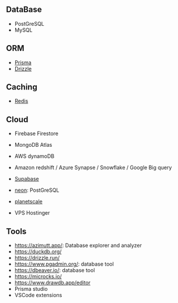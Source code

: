 ## DataBase

- PostGreSQL
- MySQL

## ORM

- [Prisma](https://www.prisma.io/)
- [Drizzle](https://orm.drizzle.team/)

## Caching

- [Redis](https://redis.io/)

## Cloud

- Firebase Firestore
- MongoDB Atlas
- AWS dynamoDB
- Amazon redshift / Azure Synapse / Snowflake / Google Big query
- [Supabase](https://supabase.com/)
- [neon](https://neon.tech/): PostGreSQL
- [planetscale](https://planetscale.com/)

- VPS Hostinger

## Tools

- https://azimutt.app/: Database explorer and analyzer
- https://duckdb.org/
- https://drizzle.run/
- https://www.pgadmin.org/: database tool
- https://dbeaver.io/: database tool
- https://microcks.io/
- https://www.drawdb.app/editor
- Prisma studio
- VSCode extensions
